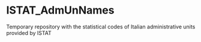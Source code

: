 # ISTAT_AdmUnNames
Temporary repository with the statistical codes of Italian administrative units provided by ISTAT

